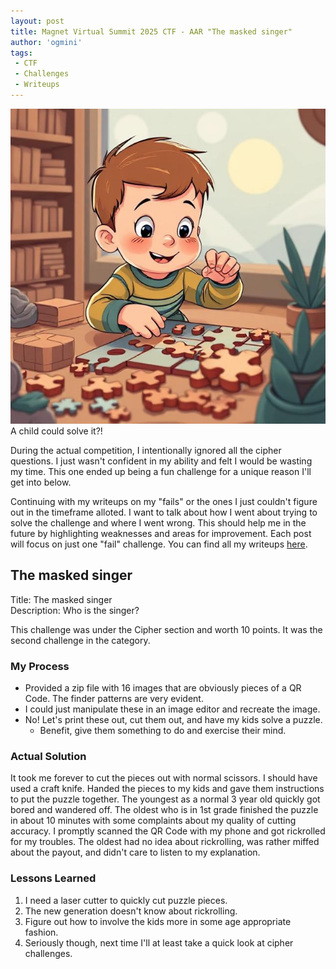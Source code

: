 ```yaml
---
layout: post
title: Magnet Virtual Summit 2025 CTF - AAR "The masked singer"
author: 'ogmini'
tags:
 - CTF 
 - Challenges
 - Writeups
---
```


![Child solving puzzle](/images/memes/kid-puzzle.jpg)   
A child could solve it?!

During the actual competition, I intentionally ignored all the cipher questions. I just wasn't confident in my ability and felt I would be wasting my time. This one ended up being a fun challenge for a unique reason I'll get into below.

Continuing with my writeups on my "fails" or the ones I just couldn't figure out in the timeframe alloted. I want to talk about how I went about trying to solve the challenge and where I went wrong. This should help me in the future by highlighting weaknesses and areas for improvement. Each post will focus on just one "fail" challenge. You can find all my writeups [here](https://ogmini.github.io/ctf).

## The masked singer

Title: The masked singer        
Description: Who is the singer?

This challenge was under the Cipher section and worth 10 points. It was the second challenge in the category.  

### My Process

- Provided a zip file with 16 images that are obviously pieces of a QR Code. The finder patterns are very evident. 
- I could just manipulate these in an image editor and recreate the image.
- No! Let's print these out, cut them out, and have my kids solve a puzzle.
    - Benefit, give them something to do and exercise their mind.
    
### Actual Solution

It took me forever to cut the pieces out with normal scissors. I should have used a craft knife. Handed the pieces to my kids and gave them instructions to put the puzzle together. The youngest as a normal 3 year old quickly got bored and wandered off. The oldest who is in 1st grade finished the puzzle in about 10 minutes with some complaints about my quality of cutting accuracy. I promptly scanned the QR Code with my phone and got rickrolled for my troubles. The oldest had no idea about rickrolling, was rather miffed about the payout, and didn't care to listen to my explanation. 

### Lessons Learned

1. I need a laser cutter to quickly cut puzzle pieces.
2. The new generation doesn't know about rickrolling.
3. Figure out how to involve the kids more in some age appropriate fashion.
4. Seriously though, next time I'll at least take a quick look at cipher challenges.

